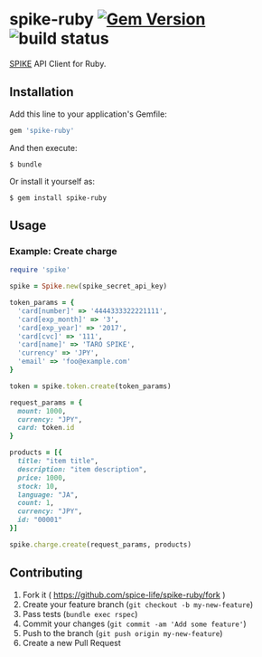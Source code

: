 # spike-ruby [![Gem Version](https://badge.fury.io/rb/spike-ruby.svg)](https://badge.fury.io/rb/spike-ruby) ![build status](https://circleci.com/gh/matsubo/spike-ruby.png?style=shield&circle-token=7f07d86695915d7a1d34ca37491c3825b5eea2c4) 

[SPIKE](https://spike.cc/) API Client for Ruby.


## Installation

Add this line to your application's Gemfile:

```ruby
gem 'spike-ruby'
```

And then execute:

    $ bundle

Or install it yourself as:

    $ gem install spike-ruby

## Usage

### Example: Create charge

```ruby
require 'spike'

spike = Spike.new(spike_secret_api_key)

token_params = {
  'card[number]' => '4444333322221111',
  'card[exp_month]' => '3',
  'card[exp_year]' => '2017',
  'card[cvc]' => '111',
  'card[name]' => 'TARO SPIKE',
  'currency' => 'JPY',
  'email' => 'foo@example.com'
}

token = spike.token.create(token_params)

request_params = {
  mount: 1000,
  currency: "JPY",
  card: token.id
}

products = [{
  title: "item title",
  description: "item description",
  price: 1000,
  stock: 10,
  language: "JA",
  count: 1,
  currency: "JPY",
  id: "00001"
}]

spike.charge.create(request_params, products)
```

## Contributing

1. Fork it ( https://github.com/spice-life/spike-ruby/fork )
2. Create your feature branch (`git checkout -b my-new-feature`)
3. Pass tests (`bundle exec rspec`)
4. Commit your changes (`git commit -am 'Add some feature'`)
5. Push to the branch (`git push origin my-new-feature`)
6. Create a new Pull Request
